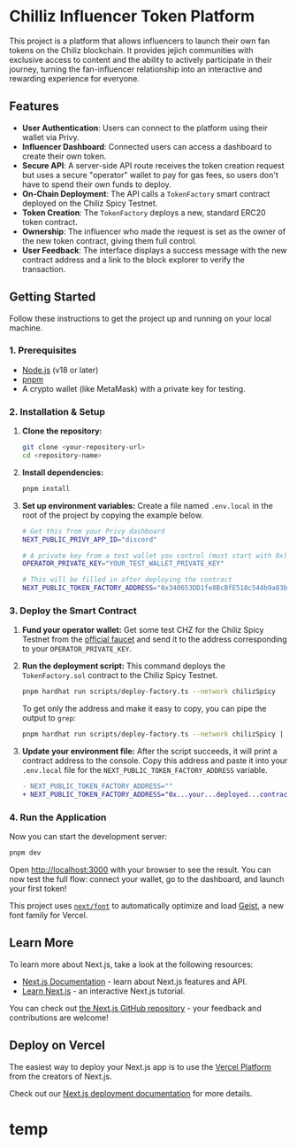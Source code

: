 # Chilliz Influencer Token Platform

This project is a platform that allows influencers to launch their own fan tokens on the Chiliz blockchain. It provides jejich communities with exclusive access to content and the ability to actively participate in their journey, turning the fan-influencer relationship into an interactive and rewarding experience for everyone.

## Features

-   **User Authentication**: Users can connect to the platform using their wallet via Privy.
-   **Influencer Dashboard**: Connected users can access a dashboard to create their own token.
-   **Secure API**: A server-side API route receives the token creation request but uses a secure "operator" wallet to pay for gas fees, so users don't have to spend their own funds to deploy.
-   **On-Chain Deployment**: The API calls a `TokenFactory` smart contract deployed on the Chiliz Spicy Testnet.
-   **Token Creation**: The `TokenFactory` deploys a new, standard ERC20 token contract.
-   **Ownership**: The influencer who made the request is set as the owner of the new token contract, giving them full control.
-   **User Feedback**: The interface displays a success message with the new contract address and a link to the block explorer to verify the transaction.

## Getting Started

Follow these instructions to get the project up and running on your local machine.

### 1. Prerequisites

-   [Node.js](https://nodejs.org/) (v18 or later)
-   [pnpm](https://pnpm.io/)
-   A crypto wallet (like MetaMask) with a private key for testing.

### 2. Installation & Setup

1.  **Clone the repository:**
    ```bash
    git clone <your-repository-url>
    cd <repository-name>
    ```

2.  **Install dependencies:**
    ```bash
    pnpm install
    ```

3.  **Set up environment variables:**
    Create a file named `.env.local` in the root of the project by copying the example below.

    ```bash
    # Get this from your Privy dashboard
    NEXT_PUBLIC_PRIVY_APP_ID="discord"

    # A private key from a test wallet you control (must start with 0x)
    OPERATOR_PRIVATE_KEY="YOUR_TEST_WALLET_PRIVATE_KEY"

    # This will be filled in after deploying the contract
    NEXT_PUBLIC_TOKEN_FACTORY_ADDRESS="0x340653DD1fe8BcBfE518c544b9a83bCB2d600AD5"
    ```

### 3. Deploy the Smart Contract

1.  **Fund your operator wallet:**
    Get some test CHZ for the Chiliz Spicy Testnet from the [official faucet](https://spicy-faucet.chiliz.com/) and send it to the address corresponding to your `OPERATOR_PRIVATE_KEY`.

2.  **Run the deployment script:**
    This command deploys the `TokenFactory.sol` contract to the Chiliz Spicy Testnet.
    ```bash
    pnpm hardhat run scripts/deploy-factory.ts --network chilizSpicy
    ```

    To get only the address and make it easy to copy, you can pipe the output to `grep`:

    ```bash
    pnpm hardhat run scripts/deploy-factory.ts --network chilizSpicy | grep "TokenFactory deployed to:"
    ```

3.  **Update your environment file:**
    After the script succeeds, it will print a contract address to the console. Copy this address and paste it into your `.env.local` file for the `NEXT_PUBLIC_TOKEN_FACTORY_ADDRESS` variable.

    ```diff
    - NEXT_PUBLIC_TOKEN_FACTORY_ADDRESS=""
    + NEXT_PUBLIC_TOKEN_FACTORY_ADDRESS="0x...your...deployed...contract...address"
    ```

### 4. Run the Application

Now you can start the development server:

```bash
pnpm dev
```

Open [http://localhost:3000](http://localhost:3000) with your browser to see the result. You can now test the full flow: connect your wallet, go to the dashboard, and launch your first token!

This project uses [`next/font`](https://nextjs.org/docs/app/building-your-application/optimizing/fonts) to automatically optimize and load [Geist](https://vercel.com/font), a new font family for Vercel.

## Learn More

To learn more about Next.js, take a look at the following resources:

- [Next.js Documentation](https://nextjs.org/docs) - learn about Next.js features and API.
- [Learn Next.js](https://nextjs.org/learn) - an interactive Next.js tutorial.

You can check out [the Next.js GitHub repository](https://github.com/vercel/next.js) - your feedback and contributions are welcome!

## Deploy on Vercel

The easiest way to deploy your Next.js app is to use the [Vercel Platform](https://vercel.com/new?utm_medium=default-template&filter=next.js&utm_source=create-next-app&utm_campaign=create-next-app-readme) from the creators of Next.js.

Check out our [Next.js deployment documentation](https://nextjs.org/docs/app/building-your-application/deploying) for more details.
# temp

